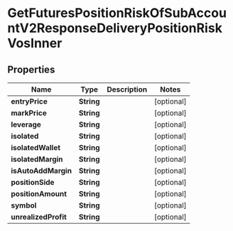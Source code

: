 

# GetFuturesPositionRiskOfSubAccountV2ResponseDeliveryPositionRiskVosInner


## Properties

| Name | Type | Description | Notes |
|------------ | ------------- | ------------- | -------------|
|**entryPrice** | **String** |  |  [optional] |
|**markPrice** | **String** |  |  [optional] |
|**leverage** | **String** |  |  [optional] |
|**isolated** | **String** |  |  [optional] |
|**isolatedWallet** | **String** |  |  [optional] |
|**isolatedMargin** | **String** |  |  [optional] |
|**isAutoAddMargin** | **String** |  |  [optional] |
|**positionSide** | **String** |  |  [optional] |
|**positionAmount** | **String** |  |  [optional] |
|**symbol** | **String** |  |  [optional] |
|**unrealizedProfit** | **String** |  |  [optional] |



